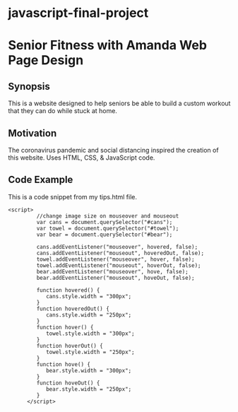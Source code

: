 # javascript-final-project
# Senior Fitness with Amanda Web Page Design
## Synopsis
This is a website designed to help seniors be able to build a custom workout that they can do while stuck at home.
## Motivation
The coronavirus pandemic and social distancing inspired the creation of this website. Uses HTML, CSS, & JavaScript code.
## Code Example
This is a code snippet from my tips.html file.
```
<script>
         //change image size on mouseover and mouseout
         var cans = document.querySelector("#cans");
         var towel = document.querySelector("#towel");
         var bear = document.querySelector("#bear");

         cans.addEventListener("mouseover", hovered, false);
         cans.addEventListener("mouseout", hoveredOut, false);
         towel.addEventListener("mouseover", hover, false);
         towel.addEventListener("mouseout", hoverOut, false);
         bear.addEventListener("mouseover", hove, false);
         bear.addEventListener("mouseout", hoveOut, false);

         function hovered() {
            cans.style.width = "300px";
         }
         function hoveredOut() {
            cans.style.width = "250px";
         }
         function hover() {
            towel.style.width = "300px";
         }
         function hoverOut() {
            towel.style.width = "250px";
         }
         function hove() {
            bear.style.width = "300px";
         }
         function hoveOut() {
            bear.style.width = "250px";
         }
      </script>
```
